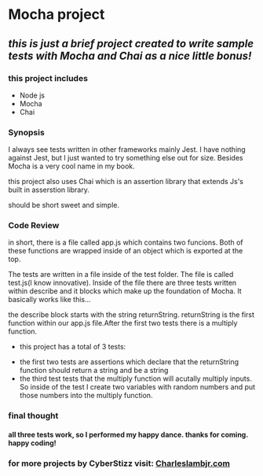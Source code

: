 # **Mocha project**

## _this is just a brief project created to write sample tests with Mocha and Chai as a nice little bonus!_

### this project includes
* Node js
* Mocha
* Chai


### Synopsis
I always see tests written  in other frameworks mainly Jest. I have nothing against
Jest, but I just wanted to try something else out for size. Besides Mocha is a
very cool name in my book.


this project also uses Chai which is an assertion library that extends Js's built
in asserstion library.

should be short sweet and simple.


### Code Review
in short, there is a file called app.js which contains two funcions. Both of these functions are wrapped inside of an object which is exported at the top.

The tests are written in a file inside of the test folder. The file is called test.js(I know innovative). Inside of the file there are three tests written within describe and it blocks which make up the foundation of Mocha. It basically works like this...

the describe block starts with the string returnString. returnString is the first function within our app.js file.After the first two tests there is a multiply function.


- this project has a total of 3 tests:
 * the first two tests are assertions which declare that the returnString function should return a string and be a string
 * the third test tests that the multiply function will acutally multiply inputs. So inside of the test I create two variables with random numbers and put those numbers into the multiply function.

### final thought
#### all three tests work, so I performed my happy dance. thanks for coming. happy coding!


### for more projects by CyberStizz visit: [Charleslambjr.com](https://www.charleslambjr.com/)